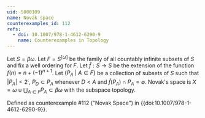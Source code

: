 ```yaml
---
uid: S000109
name: Novak space
counterexamples_id: 112
refs:
  - doi: 10.1007/978-1-4612-6290-9
    name: Counterexamples in Topology
---
```

Let $S = \beta \omega$. Let $F = S^{[\omega]}$ be the family of all countably infinite subsets of $S$ and fix a well ordering for $F$. Let $\hat{f}: S \rightarrow S$ be the extension of the function $f(n) = n + (-1)^{n+1}$. Let $\{P_A\ |\ A \in F\}$ be a collection of subsets of $S$ such that $|P_A| < 2^\mathfrak{c}$, $P_D \subset P_A$ whenever $D < A$ and $\hat{f}(P_A) \cap P_A = \emptyset$. Novak's space is $X = \omega \cup \bigcup_{A \in F} P_A \subset \beta\omega$ with the subspace topology.

Defined as counterexample #112 ("Novak Space")
in {{doi:10.1007/978-1-4612-6290-9}}.
